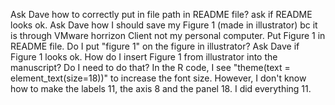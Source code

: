 Ask Dave how to correctly put in file path in README file? ask if README looks ok.
Ask Dave how I should save my Figure 1 (made in illustrator) bc it is through VMware horrizon Client not my personal computer.
Put Figure 1 in README file.
Do I put "figure 1" on the figure in illustrator?
Ask Dave if Figure 1 looks ok.
How do I insert Figure 1 from illustrator into the manuscript? Do I need to do that?
In the R code, I see "theme(text = element_text(size=18))" to increase the font size. However, I don't know how to make the labels 11, the axis 8 and the panel 18. I did everything 11. 
